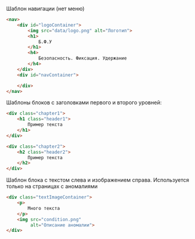 Шаблон навигации (нет меню)
```html
<nav>
    <div id="logoContainer">
        <img src="data/logo.png" alt="Логотип">
        <h1>
            Б.Ф.У
        </h1>
        <h4>
            Безопасность. Фиксация. Удержание
        </h4>
    </div>
    <div id="navContainer">

    </div>
</nav>
```
Шаблоны блоков с заголовками первого и второго уровней:
```html
<div class="chapter1">
    <h1 class="header1">
        Пример текста
    </h1>
</div>
```
```html
<div class="chapter2">
    <h2 class="header2">
        Пример текста
    </h2>
</div>
```
Шаблон блока с текстом слева и изображением справа. Используется только на страницах с аномалиями
```html
<div class="textImageContainer">
    <p>
        Много текста
    </p>
    <img src="condition.png"
         alt="Описание аномалии">
</div>
```